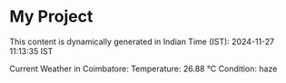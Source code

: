 # My Project

This content is dynamically generated in Indian Time (IST): 2024-11-27 11:13:35 IST


Current Weather in Coimbatore:
Temperature: 26.88 °C
Condition: haze
